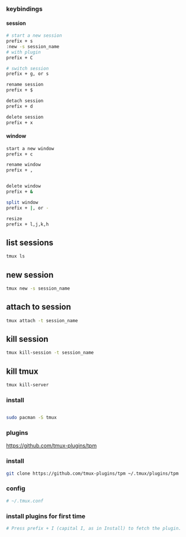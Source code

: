 ### keybindings

#### session

```bash
# start a new session
prefix + s
:new -s session_name
# with plugin
prefix + C

# switch session
prefix + g, or s

rename session
prefix + $

detach session
prefix + d

delete session
prefix + x
```

#### window

```bash
start a new window
prefix + c

rename window
prefix + ,


delete window
prefix + &

split window
prefix + |, or -

resize
prefix + l,j,k,h
```

## list sessions

```bash
tmux ls
```

## new session

```bash
tmux new -s session_name
```

## attach to session

```bash
tmux attach -t session_name
```

## kill session

```bash
tmux kill-session -t session_name
```

## kill tmux

```bash
tmux kill-server
```

### install

```bash

sudo pacman -S tmux
```

### plugins

https://github.com/tmux-plugins/tpm

### install

```bash
git clone https://github.com/tmux-plugins/tpm ~/.tmux/plugins/tpm

```

### config

```bash
# ~/.tmux.conf

```

### install plugins for first time

```bash
# Press prefix + I (capital I, as in Install) to fetch the plugin.
```
